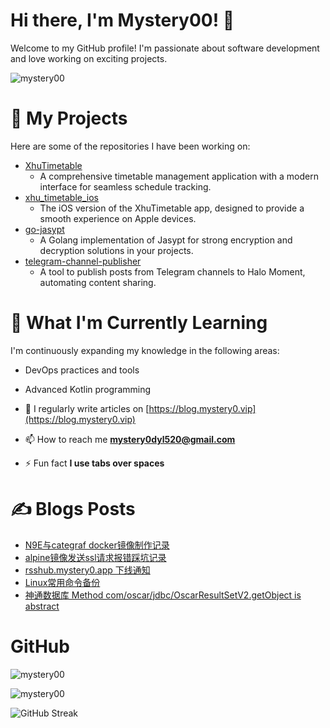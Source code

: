 # Hi there, I'm Mystery00! 👋
Welcome to my GitHub profile! I'm passionate about software development and love working on exciting projects.
<p align="left"> <img src="https://komarev.com/ghpvc/?username=mystery00&label=Profile%20views&color=0e75b6&style=flat" alt="mystery00" /> </p>

# 🔭 My Projects
Here are some of the repositories I have been working on:

- [XhuTimetable](https://github.com/Mystery00/XhuTimetable)
    - A comprehensive timetable management application with a modern interface for seamless schedule tracking.
- [xhu_timetable_ios](https://github.com/Mystery00/xhu_timetable_ios)
    - The iOS version of the XhuTimetable app, designed to provide a smooth experience on Apple devices.
- [go-jasypt](https://github.com/Mystery00/go-jasypt)
    - A Golang implementation of Jasypt for strong encryption and decryption solutions in your projects.
- [telegram-channel-publisher](https://github.com/Mystery00/telegram-channel-publisher)
    - A tool to publish posts from Telegram channels to Halo Moment, automating content sharing.

# 🌱 What I'm Currently Learning
I'm continuously expanding my knowledge in the following areas:

- DevOps practices and tools
- Advanced Kotlin programming

- 📝 I regularly write articles on [https://blog.mystery0.vip](https://blog.mystery0.vip)
- 📫 How to reach me **mystery0dyl520@gmail.com**
- ⚡ Fun fact **I use tabs over spaces**

# ✍️ Blogs Posts
<!-- BLOG-POST-LIST:START -->
- [N9E与categraf docker镜像制作记录](https://blog.mystery0.vip/archives/build_docker_image_for_n9e_categraf)
- [alpine镜像发送ssl请求报错踩坑记录](https://blog.mystery0.vip/archives/jdk8_alpine_docker_image_ssl_failed)
- [rsshub.mystery0.app 下线通知](https://blog.mystery0.vip/archives/rsshub_shutdown)
- [Linux常用命令备份](https://blog.mystery0.vip/archives/linux_script_backup)
- [神通数据库 Method com/oscar/jdbc/OscarResultSetV2.getObject is abstract](https://blog.mystery0.vip/archives/java_connect_oscar_db_failed)
<!-- BLOG-POST-LIST:END -->

# GitHub
<p><img src="https://github-readme-stats.mystery0.app/api/top-langs/?username=mystery00&show_icons=true&locale=cn&layout=donut&hide=html,c,javascript&langs_count=8" alt="mystery00" /></p>
<p><img src="https://github-readme-stats.mystery0.app/api?username=mystery00&show_icons=true&locale=cn" alt="mystery00" /></p>
<p><img src="https://github-readme-streak-stats.mystery0.app/?user=mystery00&locale=zh_Hans&date_format=%5BY.%5Dn.j" alt="GitHub Streak" /></p>
